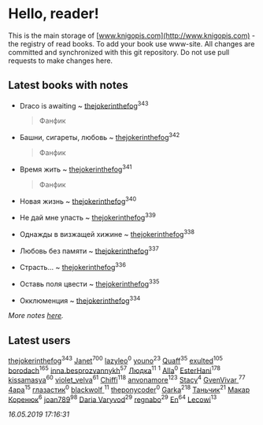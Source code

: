 # Hello, reader!
This is the main storage of [www.knigopis.com](http://www.knigopis.com) - the registry of read books.
To add your book use www-site. All changes are committed and synchronized with this git repository.
Do not use pull requests to make changes here.


## Latest books with notes
* Draco is awaiting ~ [thejokerinthefog](users/317/317244423-vkontakte)<sup>343</sup>
    > Фанфик

* Башни, сигареты, любовь ~ [thejokerinthefog](users/317/317244423-vkontakte)<sup>342</sup>
    > Фанфик

* Время жить ~ [thejokerinthefog](users/317/317244423-vkontakte)<sup>341</sup>
    > Фанфик

* Новая жизнь ~ [thejokerinthefog](users/317/317244423-vkontakte)<sup>340</sup>

* Не дай мне упасть ~ [thejokerinthefog](users/317/317244423-vkontakte)<sup>339</sup>

* Однажды в визжащей хижине ~ [thejokerinthefog](users/317/317244423-vkontakte)<sup>338</sup>

* Любовь без памяти ~ [thejokerinthefog](users/317/317244423-vkontakte)<sup>337</sup>

* Страсть... ~ [thejokerinthefog](users/317/317244423-vkontakte)<sup>336</sup>

* Оставь поля цвести ~ [thejokerinthefog](users/317/317244423-vkontakte)<sup>335</sup>

* Окклюменция ~ [thejokerinthefog](users/317/317244423-vkontakte)<sup>334</sup>


_More notes [here](latest_books_with_notes.md)._


## Latest users
[thejokerinthefog](users/317/317244423-vkontakte)<sup>343</sup> 
[Janet](users/108/108113656204404967440-google)<sup>700</sup> 
[lazyleo](users/116/116845519572391639637-google)<sup>0</sup> 
[youno](users/302/302928912-vkontakte)<sup>23</sup> 
[Quaff](users/122/12267158-vkontakte)<sup>35</sup> 
[exulted](users/100/100599204551896265722-google)<sup>105</sup> 
[borodach](users/157/15706320-vkontakte)<sup>165</sup> 
[inna.besprozvannykh](users/733/73323849-yandex)<sup>57</sup> 
[Людка](users/111/111038749-vkontakte)<sup>11</sup> 
[](users/114/114792281744850455512-google)<sup>1</sup> 
[Alla](users/103/103352250712959229257-google)<sup>0</sup> 
[EsterHani](users/305/30558181-vkontakte)<sup>178</sup> 
[kissamasya](users/684/68439978-vkontakte)<sup>60</sup> 
[violet_velva](users/116/116961712580551399099-google)<sup>61</sup> 
[Chiffi](users/105/105831994080785626680-google)<sup>118</sup> 
[anvonamore](users/595/5957175-vkontakte)<sup>123</sup> 
[Stacy](users/309/30902475-vkontakte)<sup>4</sup> 
[GvenVivar ](users/158/158266434925901-facebook)<sup>77</sup> 
[4apa](users/117/117392596378069249667-google)<sup>15</sup> 
[глазастик](users/115/115257673890455357280-google)<sup>0</sup> 
[blackwolf ](users/236/236639644-vkontakte)<sup>11</sup> 
[theponycoder](users/195/195144442-vkontakte)<sup>0</sup> 
[Garka](users/115/115753719718250012620-google)<sup>218</sup> 
[Таньчик](users/209/2096581563762610-facebook)<sup>21</sup> 
[Макар Коренюк](users/126/126368737-vkontakte)<sup>6</sup> 
[joan789](users/240/2401650-vkontakte)<sup>98</sup> 
[Daria Varyvod](users/829/829893410524253-facebook)<sup>29</sup> 
[regnabo](users/870/870059322-yandex)<sup>29</sup> 
[En](users/333/333646551-vkontakte)<sup>64</sup> 
[Lecowi](users/521/521873425-vkontakte)<sup>13</sup> 


_16.05.2019 17:16:31_
